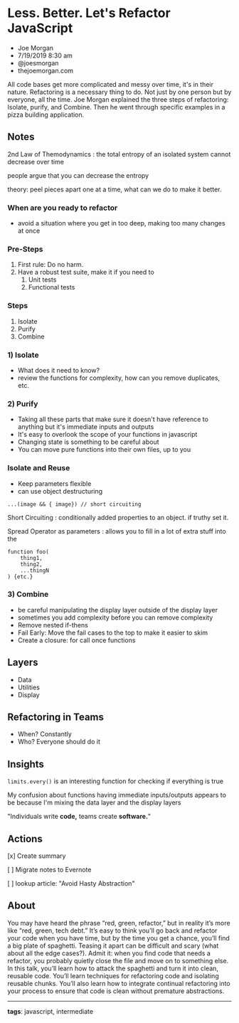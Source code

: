 # Less. Better. Let's Refactor JavaScript

* Joe Morgan
* 7/19/2019 8:30 am
* @joesmorgan
* thejoemorgan.com

<!-- Summary: -->
All code bases get more complicated and messy over time, it's in their nature. Refactoring is a necessary thing to do. Not just by one person but by everyone, all the time. Joe Morgan explained the three steps of refactoring: Isolate, purify, and Combine. Then he went through specific examples in a pizza building application. 

## Notes
2nd Law of Themodynamics
: the total entropy of an isolated system cannot decrease over time

people argue that you can decrease the entropy

theory: 
peel pieces apart one at a time, what can we do to make it better.

### When are you ready to refactor
* avoid a situation where you get in too deep, making too many changes at once

### Pre-Steps
1. First rule: Do no harm.
1. Have a robust test suite, make it if you need to
    1. Unit tests
    1. Functional tests

### Steps
1. Isolate
1. Purify
1. Combine

### 1) Isolate
* What does it need to know?
* review the functions for complexity, how can you remove duplicates, etc.

### 2) Purify
* Taking all these parts that make sure it doesn't have reference to anything but it's immediate inputs and outputs
* It's easy to overlook the scope of your functions in javascript
* Changing state is something to be careful about
* You can move pure functions into their own files, up to you

### Isolate and Reuse
* Keep parameters flexible
* can use object destructuring
```
...(image && { image}) // short circuiting
```
Short Circuiting
: conditionally added properties to an object. if truthy set it.

Spread Operator as parameters
: allows you to fill in a lot of extra stuff into the 
```
function foo(
    thing1,
    thing2,
    ...thingN
) {etc.}
```

### 3) Combine
* be careful manipulating the display layer outside of the display layer
* sometimes you add complexity before you can remove complexity
* Remove nested if-thens
* Fail Early: Move the fail cases to the top to make it easier to skim
* Create a closure: for call once functions

## Layers
* Data
* Utilities
* Display

## Refactoring in Teams
* When? Constantly
* Who? Everyone should do it

## Insights
`limits.every()` is an interesting function for checking if everything is true

My confusion about functions having immediate inputs/outputs appears to be because I'm mixing the data layer and the display layers

"Individuals write **code,** teams create **software.**"

## Actions
[x] Create summary

[ ] Migrate notes to Evernote

[ ] lookup article: "Avoid Hasty Abstraction"

## About
You may have heard the phrase “red, green, refactor,” but in reality it’s more like “red, green, tech debt.” It’s easy to think you’ll go back and refactor your code when you have time, but by the time you get a chance, you’ll find a big plate of spaghetti. Teasing it apart can be difficult and scary (what about all the edge cases?). Admit it: when you find code that needs a refactor, you probably quietly close the file and move on to something else. In this talk, you’ll learn how to attack the spaghetti and turn it into clean, reusable code. You’ll learn techniques for refactoring code and isolating reusable chunks. You’ll also learn how to integrate continual refactoring into your process to ensure that code is clean without premature abstractions.

-----------------------
**tags**: javascript, intermediate